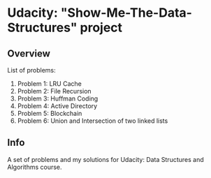 # Udacity: "Show-Me-The-Data-Structures" project

## Overview
List of problems:

1. Problem 1: LRU Cache
1. Problem 2: File Recursion
1. Problem 3: Huffman Coding
1. Problem 4: Active Directory
1. Problem 5: Blockchain
1. Problem 6: Union and Intersection of two linked lists


## Info
A set of problems and my solutions for Udacity: Data Structures and Algorithms course.
